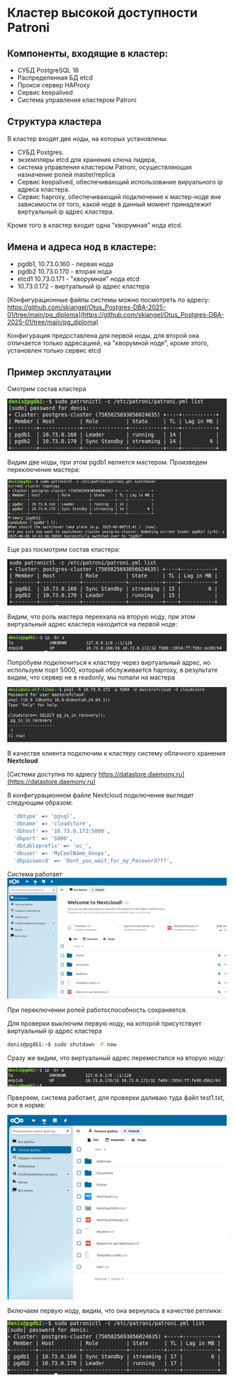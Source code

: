 # Кластер высокой доступности Patroni

## Компоненты, входящие в кластер:

* СУБД PostgreSQL 16
* Распределенная БД etcd
* Прокси сервер HAProxy
* Сервис keepalived
* Система управления кластером Patroni

## Структура кластера

В кластер входят две ноды, на которых установлены:
* СУБД Postgres. 
* экземпляры etcd для хранения ключа лидера, 
* система управления кластером Patroni, осуществляющая назначение ролей master/replica
* Сервис keepalived, обеспечивающий использование вируального ip адреса кластера.
* Сервис haproxy, обеспечивающий подключение к мастер-ноде вне зависимости от того, какой ноде в данный момент принадлежит виртуальный ip адрес кластера.

 
Кроме того в кластер входит одна "кворумная" нода etcd.

## Имена и адреса нод в кластере:
* pgdb1, 10.73.0.160 - первая нода
* pgdb2 10.73.0.170 - вторая нода
* etcd1 10.73.0.171 - "кворумная" нода etcd
* 10.73.0.172 - виртуальный ip адрес кластера


[Конфигурационные файлы системы можно посмотреть по адресу: https://github.com/skiangel/Otus_Postgres-DBA-2025-01/tree/main/pg_diploma](https://github.com/skiangel/Otus_Postgres-DBA-2025-01/tree/main/pg_diploma)

Конфигурация предоставлена для первой ноды, для второй она отличается только адресацией, на "кворумной ноде", кроме этого, установлен только сервис etcd

## Пример эксплуатации

Смотрим состав кластера

![Состав кластера](../images/p_list.png)

Видим две ноды, при этом pgdb1 является мастером.
Произведем переключение мастера:

![Переключение мастера](../images/switchover.png)

Еще раз посмотрим состав кластера:

![Переключенный мастер](../images/p_list_switched.png)

Видим, что роль мастера переехала на вторую ноду, при этом виртуальный адрес кластера находится на первой ноде:

![Виртуальный адрес](../images/virt_ip.png)

Попробуем подключиться к кластеру через виртуальный адрес, но используем порт 5000, который обслуживается haproxy, в результате видим, что сервер не в readonly, мы попали на мастера

![Master](../images/master_01.png)

В качестве клиента подключим к кластеру систему облачного хранения **Nextcloud**

[Система доступна по адресу https://datastore.daemony.ru](https://datastore.daemony.ru) 

В конфигурационном файле Nextcloud подключение выглядит следующим образом:

```bash
  'dbtype' => 'pgsql',
  'dbname' => 'cloudstore',
  'dbhost' => '10.73.0.172:5000',
  'dbport' => '5000',
  'dbtableprefix' => 'oc_',
  'dbuser' => 'MyCoolName_Ooops',
  'dbpassword' => 'Dont_you_wait_for_my_Password???',
```

Система работает
![nextcloud start](../images/nextcloud_start.png)


При переключении ролей работоспособность сохраняется.

Для проверки выключим первую ноду, на которой присутствует виртуальный ip адрес кластера
```bash
denis@pgdb1:~$ sudo shutdown -P now
```

Сразу же видим, что виртуальный адрес переместился на вторую ноду:

![Перемещение адреса](../images/one_node_stop.png)

Прверяем, система работает, для проверки даливаю туда файл test1.txt, все в норме:

![Продолжаем работать](../images/stil_work.png)

Включаем первую ноду, видим, что она вернулась в качестве реплики:

![Возвращение ноды](../images/return_node.png)





